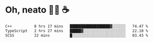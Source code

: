 # Oh, neato 🧑‍💻 ☕

<!--START_SECTION:waka-->

```txt
C++          8 hrs 17 mins   ██████████████████▓░░░░░░   74.47 %
TypeScript   2 hrs 27 mins   █████▓░░░░░░░░░░░░░░░░░░░   22.10 %
SCSS         22 mins         █░░░░░░░░░░░░░░░░░░░░░░░░   03.43 %
```

<!--END_SECTION:waka-->
